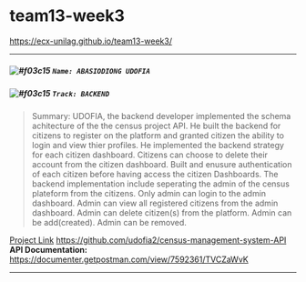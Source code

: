 # team13-week3
 https://ecx-unilag.github.io/team13-week3/
 
 
 
 
 
 
 
 
 
 
 
 
 
 
 
 
 
 
 
 
 
 
 
 ***

##### ![#f03c15](https://via.placeholder.com/15/f03c15/000000?text=+) `Name: ABASIODIONG UDOFIA`
##### ![#f03c15](https://via.placeholder.com/15/f03c15/000000?text=+) `Track: BACKEND`

> Summary: UDOFIA, the backend developer implemented the schema achitecture of the the census project API. He built the backend for citizens to register on the platform and granted citizen the ability to login and view thier profiles. He implemented the backend strategy for each citizen dashboard. Citizens can choose to delete their account from the citizen dashboard. Built and enusure authentication of each citizen before having access the citizen Dashboards. The backend implementation include seperating the admin of the census plateform from the citizens. Only admin can login to the admin dashboard. Admin can view all registered citizens from the admin dashboard. Admin can delete citizen(s) from the platform. Admin can be add(created). Admin can be removed.

[Project Link](https://github.com/udofia2/edutech-API) https://github.com/udofia2/census-management-system-API              
**API Documentation:** https://documenter.getpostman.com/view/7592361/TVCZaWvK     

***
